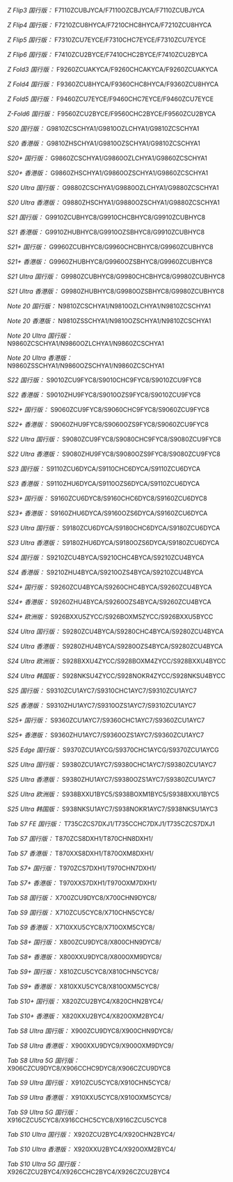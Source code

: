 *Z Flip3 国行版：*
F7110ZCUBJYCA/F7110OZCBJYCA/F7110ZCUBJYCA

*Z Flip4 国行版：*
F7210ZCU8HYCA/F7210CHC8HYCA/F7210ZCU8HYCA

*Z Flip5 国行版：*
F7310ZCU7EYCE/F7310CHC7EYCE/F7310ZCU7EYCE

*Z Flip6 国行版：*
F7410ZCU2BYCE/F7410CHC2BYCE/F7410ZCU2BYCA

*Z Fold3 国行版：*
F9260ZCUAKYCA/F9260CHCAKYCA/F9260ZCUAKYCA

*Z Fold4 国行版：*
F9360ZCU8HYCA/F9360CHC8HYCA/F9360ZCU8HYCA

*Z Fold5 国行版：*
F9460ZCU7EYCE/F9460CHC7EYCE/F9460ZCU7EYCE

*Z-Fold6 国行版：*
F9560ZCU2BYCE/F9560CHC2BYCE/F9560ZCU2BYCA

*S20 国行版：*
G9810ZCSCHYA1/G9810OZLCHYA1/G9810ZCSCHYA1

*S20 香港版：*
G9810ZHSCHYA1/G9810OZSCHYA1/G9810ZCSCHYA1

*S20+ 国行版：*
G9860ZCSCHYA1/G9860OZLCHYA1/G9860ZCSCHYA1

*S20+ 香港版：*
G9860ZHSCHYA1/G9860OZSCHYA1/G9860ZCSCHYA1

*S20 Ultra 国行版：*
G9880ZCSCHYA1/G9880OZLCHYA1/G9880ZCSCHYA1

*S20 Ultra 香港版：*
G9880ZHSCHYA1/G9880OZSCHYA1/G9880ZCSCHYA1

*S21 国行版：*
G9910ZCUBHYC8/G9910CHCBHYC8/G9910ZCUBHYC8

*S21 香港版：*
G9910ZHUBHYC8/G9910OZSBHYC8/G9910ZCUBHYC8

*S21+ 国行版：*
G9960ZCUBHYC8/G9960CHCBHYC8/G9960ZCUBHYC8

*S21+ 香港版：*
G9960ZHUBHYC8/G9960OZSBHYC8/G9960ZCUBHYC8

*S21 Ultra 国行版：*
G9980ZCUBHYC8/G9980CHCBHYC8/G9980ZCUBHYC8

*S21 Ultra 香港版：*
G9980ZHUBHYC8/G9980OZSBHYC8/G9980ZCUBHYC8

*Note 20 国行版：*
N9810ZCSCHYA1/N9810OZLCHYA1/N9810ZCSCHYA1

*Note 20 香港版：*
N9810ZSSCHYA1/N9810OZSCHYA1/N9810ZCSCHYA1

*Note 20 Ultra 国行版：*
N9860ZCSCHYA1/N9860OZLCHYA1/N9860ZCSCHYA1

*Note 20 Ultra 香港版：*
N9860ZSSCHYA1/N9860OZSCHYA1/N9860ZCSCHYA1

*S22 国行版：*
S9010ZCU9FYC8/S9010CHC9FYC8/S9010ZCU9FYC8

*S22 香港版：*
S9010ZHU9FYC8/S9010OZS9FYC8/S9010ZCU9FYC8

*S22+ 国行版：*
S9060ZCU9FYC8/S9060CHC9FYC8/S9060ZCU9FYC8

*S22+ 香港版：*
S9060ZHU9FYC8/S9060OZS9FYC8/S9060ZCU9FYC8

*S22 Ultra 国行版：*
S9080ZCU9FYC8/S9080CHC9FYC8/S9080ZCU9FYC8

*S22 Ultra 香港版：*
S9080ZHU9FYC8/S9080OZS9FYC8/S9080ZCU9FYC8

*S23 国行版：*
S9110ZCU6DYCA/S9110CHC6DYCA/S9110ZCU6DYCA

*S23 香港版：*
S9110ZHU6DYCA/S9110OZS6DYCA/S9110ZCU6DYCA

*S23+ 国行版：*
S9160ZCU6DYC8/S9160CHC6DYC8/S9160ZCU6DYC8

*S23+ 香港版：*
S9160ZHU6DYCA/S9160OZS6DYCA/S9160ZCU6DYCA

*S23 Ultra 国行版：*
S9180ZCU6DYCA/S9180CHC6DYCA/S9180ZCU6DYCA

*S23 Ultra 香港版：*
S9180ZHU6DYCA/S9180OZS6DYCA/S9180ZCU6DYCA

*S24 国行版：*
S9210ZCU4BYCA/S9210CHC4BYCA/S9210ZCU4BYCA

*S24 香港版：*
S9210ZHU4BYCA/S9210OZS4BYCA/S9210ZCU4BYCA

*S24+ 国行版：*
S9260ZCU4BYCA/S9260CHC4BYCA/S9260ZCU4BYCA

*S24+ 香港版：*
S9260ZHU4BYCA/S9260OZS4BYCA/S9260ZCU4BYCA

*S24+ 欧洲版：*
S926BXXU5ZYCC/S926BOXM5ZYCC/S926BXXU5BYCC

*S24 Ultra 国行版：*
S9280ZCU4BYCA/S9280CHC4BYCA/S9280ZCU4BYCA

*S24 Ultra 香港版：*
S9280ZHU4BYCA/S9280OZS4BYCA/S9280ZCU4BYCA

*S24 Ultra 欧洲版：*
S928BXXU4ZYCC/S928BOXM4ZYCC/S928BXXU4BYCC

*S24 Ultra 韩国版：*
S928NKSU4ZYCC/S928NOKR4ZYCC/S928NKSU4BYCC

*S25 国行版：*
S9310ZCU1AYC7/S9310CHC1AYC7/S9310ZCU1AYC7

*S25 香港版：*
S9310ZHU1AYC7/S9310OZS1AYC7/S9310ZCU1AYC7

*S25+ 国行版：*
S9360ZCU1AYC7/S9360CHC1AYC7/S9360ZCU1AYC7

*S25+ 香港版：*
S9360ZHU1AYC7/S9360OZS1AYC7/S9360ZCU1AYC7

*S25 Edge 国行版：*
S9370ZCU1AYCG/S9370CHC1AYCG/S9370ZCU1AYCG

*S25 Ultra 国行版：*
S9380ZCU1AYC7/S9380CHC1AYC7/S9380ZCU1AYC7

*S25 Ultra 香港版：*
S9380ZHU1AYC7/S9380OZS1AYC7/S9380ZCU1AYC7

*S25 Ultra 欧洲版：*
S938BXXU1BYC5/S938BOXM1BYC5/S938BXXU1BYC5

*S25 Ultra 韩国版：*
S938NKSU1AYC7/S938NOKR1AYC7/S938NKSU1AYC3

*Tab S7 FE 国行版：*
T735CZCS7DXJ1/T735CCHC7DXJ1/T735CZCS7DXJ1

*Tab S7 国行版：*
T870ZCS8DXH1/T870CHN8DXH1/

*Tab S7 香港版：*
T870XXS8DXH1/T870OXM8DXH1/

*Tab S7+ 国行版：*
T970ZCS7DXH1/T970CHN7DXH1/

*Tab S7+ 香港版：*
T970XXS7DXH1/T970OXM7DXH1/

*Tab S8 国行版：*
X700ZCU9DYC8/X700CHN9DYC8/

*Tab S9  国行版：*
X710ZCU5CYC8/X710CHN5CYC8/

*Tab S9  香港版：*
X710XXU5CYC8/X710OXM5CYC8/

*Tab S8+ 国行版：*
X800ZCU9DYC8/X800CHN9DYC8/

*Tab S8+ 香港版：*
X800XXU9DYC8/X800OXM9DYC8/

*Tab S9+ 国行版：*
X810ZCU5CYC8/X810CHN5CYC8/

*Tab S9+ 香港版：*
X810XXU5CYC8/X810OXM5CYC8/

*Tab S10+ 国行版：*
X820ZCU2BYC4/X820CHN2BYC4/

*Tab S10+ 香港版：*
X820XXU2BYC4/X820OXM2BYC4/

*Tab S8 Ultra 国行版：*
X900ZCU9DYC8/X900CHN9DYC8/

*Tab S8 Ultra 香港版：*
X900XXU9DYC9/X900OXM9DYC9/

*Tab S8 Ultra 5G 国行版：*
X906CZCU9DYC8/X906CCHC9DYC8/X906CZCU9DYC8

*Tab S9 Ultra 国行版：*
X910ZCU5CYC8/X910CHN5CYC8/

*Tab S9 Ultra 香港版：*
X910XXU5CYC8/X910OXM5CYC8/

*Tab S9 Ultra 5G 国行版：*
X916CZCU5CYC8/X916CCHC5CYC8/X916CZCU5CYC8

*Tab S10 Ultra 国行版：*
X920ZCU2BYC4/X920CHN2BYC4/

*Tab S10 Ultra 香港版：*
X920XXU2BYC4/X920OXM2BYC4/

*Tab S10 Ultra 5G 国行版：*
X926CZCU2BYC4/X926CCHC2BYC4/X926CZCU2BYC4

